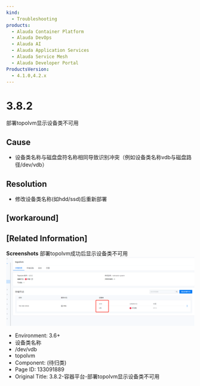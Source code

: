 ```yaml
---
kind:
  - Troubleshooting
products:
  - Alauda Container Platform
  - Alauda DevOps
  - Alauda AI
  - Alauda Application Services
  - Alauda Service Mesh
  - Alauda Developer Portal
ProductsVersion:
  - 4.1.0,4.2.x
---
```

<!-- A type of document that involves encountering a fault, diagnosing it, performing root cause analysis, and providing solutions. -->

# 3.8.2

部署topolvm显示设备类不可用

## Cause
- 设备类名称与磁盘盘符名称相同导致识别冲突（例如设备类名称vdb与磁盘路径/dev/vdb）

## Resolution
- 修改设备类名称(如hdd/ssd)后重新部署

## [workaround]

## [Related Information]
**Screenshots**
部署topolvm成功后显示设备类不可用![](assets/3-8-2-rong-qi-ping-tai-bu-shu-topolvmxian-shi-she-bei-lei-bu-ke-yong/mceclip3_1671186905475_v28b9.png)
- Environment: 3.6+
- 设备类名称
- /dev/vdb
- topolvm
- Component: (待归类)
- Page ID: 133091889
- Original Title: 3.8.2-容器平台-部署topolvm显示设备类不可用
